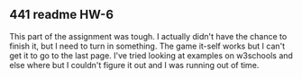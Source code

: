 ## 441 readme HW-6

This part of the assignment was tough. I actually didn't have the chance to finish it, but I need to turn in something. The game it-self works but I can't get it to go to the last page. I've tried looking at examples on w3schools and else where but I couldn't figure it out and I was running out of time. 
